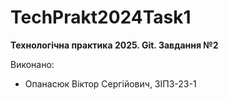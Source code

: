 # TechPrakt2024Task1
**Технологічна практика 2025. Git. Завдання №2**

Виконано:
* Опанасюк Віктор Сергійович, ЗІПЗ-23-1
